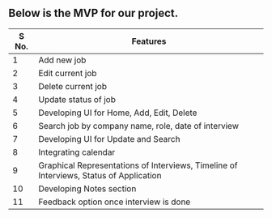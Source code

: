 ## Below is the MVP for our project.

| S No. |                          Features                              |   
|-------|----------------------------------------------------------------|
|   1   | Add new job                                                   |  
|   2   | Edit current job                                              |         
|   3   | Delete current job                                            |                 
|   4   | Update status of job                                          |                   
|   5   | Developing UI for Home, Add, Edit, Delete                     |                   
|   6   | Search job by company name, role, date of interview           |                   
|   7   | Developing UI for Update and Search                           |                   
|   8   | Integrating calendar                                          |                   
|   9   | Graphical Representations of Interviews, Timeline of Interviews, Status of Application |                    
|  10   | Developing Notes section                                      |                    
|  11   | Feedback option once interview is done                        |                  
